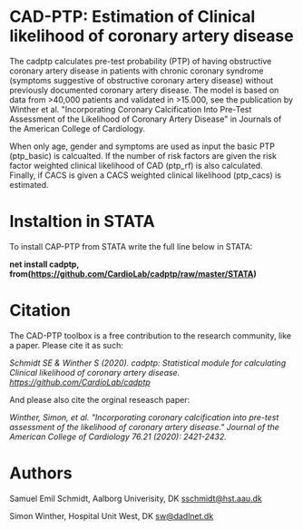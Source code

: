 # CAD-PTP: Estimation of Clinical likelihood of coronary artery disease

The cadptp calculates pre-test probability (PTP) of having obstructive coronary artery disease in patients with chronic coronary syndrome (symptoms suggestive of obstructive coronary artery disease) without previously documented coronary artery disease. The model is based on data from >40,000 patients and validated in >15.000, see the publication by Winther et al. "Incorporating Coronary Calcification Into Pre-Test Assessment of the Likelihood of Coronary Artery Disease" in Journals of the American College of Cardiology. 

When only age, gender and symptoms are used as input the basic PTP (ptp_basic) is calcualted.  If  the number of risk factors are given the risk factor weighted clinical likelihood of CAD (ptp_rf) is also calculated.  
Finally, if CACS is given a CACS weighted clinical likelihood (ptp_cacs) is estimated.

# Instaltion in STATA
To install CAP-PTP from STATA write the full line below in STATA:

**net install cadptp, from(https://github.com/CardioLab/cadptp/raw/master/STATA)**


# Citation

The CAD-PTP toolbox is a free contribution to the research community, like a paper. Please cite it as such: 

*Schmidt SE & Winther S (2020). cadptp: Statistical module for calculating Clinical likelihood of coronary artery disease. https://github.com/CardioLab/cadptp*

And please also cite the orginal reseasch paper:

*Winther, Simon, et al. "Incorporating coronary calcification into pre-test assessment of the likelihood of coronary artery disease." Journal of the American College of Cardiology 76.21 (2020): 2421-2432.*



# Authors

Samuel Emil Schmidt, Aalborg Univerisity, DK sschmidt@hst.aau.dk

Simon Winther, Hospital Unit West, DK sw@dadlnet.dk


